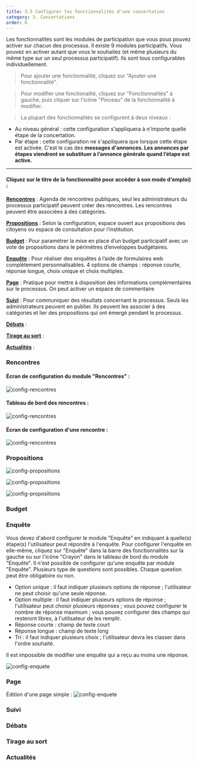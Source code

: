 ```yaml
---
title: 3.5 Configurer les fonctionnalités d'une concertation
category: 3. Concertations
order: 6
---
```


Les fonctionnalités sont les modules de participation que vous pous pouvez activer sur chacun des processus. Il existe 9 modules participatifs. Vous pouvez en activer autant que vous le souhaitez (et même plusieurs du même type sur un seul processus participatif). Ils sont tous configurables individuellement.


> Pour ajouter une fonctionnalité, cliquez sur “Ajouter une fonctionnalité”.

> Pour modifier une fonctionalité, cliquez sur "Fonctionnalités" à gauche, puis cliquer sur l'icône "Pinceau" de la fonctionnalité à modifier.

> La plupart des fonctionnalités se configurent à deux niveaux :
- Au niveau général : cette configuration s'appliquera à n'importe quelle étape de la concertation.
- Par étape : cette configuration ne s'appliquera que lorsque cette étape est activée. C'est le cas des **messages d'annonces. Les annonces par étapes viendront se substituer à l’annonce générale quand l’étape est active.**


___

#### Cliquez sur le titre de la fonctionnalité pour accéder à son mode d'emploi) :

**[Rencontres](#rencontres)** : Agenda de rencontres publiques, seul les administrateurs du processus participatif peuvent créer des rencontres. Les rencontres peuvent être associées à des catégories.

**[Propositions](#propositions)** : Selon la configuration, espace ouvert aux propositions des citoyens ou espace de consultation pour l’institution.

**[Budget](#budget)** : Pour paramétrer la mise en place d’un budget participatif avec un vote de propositions dans le périmètres d’enveloppes budgétaires.

**[Enquête](#enquete)** : Pour réaliser des enquêtes à l’aide de formulaires web complètement personnalisables. 4 options de champs : réponse courte, réponse longue, choix unique et choix multiples.

**[Page](#page)** : Pratique pour mettre à disposition des informations complémentaires sur le processus. On peut activer un espace de commentaire

**[Suivi](#suivi)** : Pour communiquer des résultats concernant le processus. Seuls les administrateurs peuvent en publier. Ils peuvent les associer à des catégories et lier des propositions qui ont émergé pendant le processus.

**[Débats](#debats)** :

**[Tirage au sort](#tirage-au-sort)** :

**[Actualités](#actualites)** :



### Rencontres

#### Écran de configuration du module "Rencontres" :
![config-rencontres]({{site.baseurl}}/uploads/3-5-4-back-config-rencontres.png)

#### Tableau de bord des rencontres :
![config-rencontres]({{site.baseurl}}/uploads/3-5-5-dashboard-rencontre.png)

#### Écran de configuration d'une rencontre :
![config-rencontres]({{site.baseurl}}/uploads/3-5-6-back-creation-rencontre.png)


### Propositions

![config-propositions]({{site.baseurl}}/uploads/3-5-1-back-config-prop.png)

![config-propositions]({{site.baseurl}}/uploads/3-5-2-front-config-prop.png)

![config-propositions]({{site.baseurl}}/uploads/3-5-3-back-gestion-prop.png)

### Budget

### Enquête

Vous devez d'abord configurer le module "Enquête" en indiquant à quelle(s) étape(s) l'utilisateur peut répondre à l'enquête.
Pour configurer l'enquête en elle-même, cliquez sur "Enquête" dans la barre des fonctionnalités sur la gauche ou sur l'icône "Crayon" dans le tableau de bord du module "Enquête".
Il n'est possible de configurer qu'une enquête par module "Enquête".
Plusieurs type de questions sont possibles. Chaque question peut être obligatoire ou non.
- Option unique : il faut indiquer plusieurs options de réponse ; l'utilisateur ne peut choisir qu'une seule réponse.
- Option multiple : il faut indiquer plusieurs options de réponse ; l'utilisateur peut choisir plusieurs réponses ; vous pouvez configurer le nombre de réponse maximum ; vous pouvez configurer des champs qui resteront libres, à l'utilisateur de les remplir.
- Réponse courte : champ de texte court
- Réponse longue : champ de texte long
- Tri : il faut indiquer plusieurs choix ; l'utilisateur devra les classer dans l'ordre souhaité.

Il est impossible de modifier une enquête qui a reçu au moins une réponse.

![config-enquete]({{site.baseurl}}/uploads/3-5-7-back-config-enquete.png)


### Page

Édition d'une page simple :
![config-enquete]({{site.baseurl}}/uploads/3-5-8-back-config-page.png)

### Suivi

### Débats

### Tirage au sort

### Actualités
